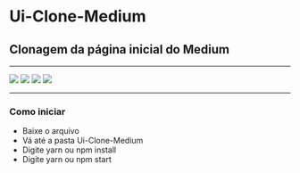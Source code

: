 # Ui-Clone-Medium
## Clonagem da página inicial do Medium

<hr/>

<img src="https://user-images.githubusercontent.com/55901431/89604573-eda97100-d841-11ea-95c0-fcceb3e51b33.png" />
<img src="https://user-images.githubusercontent.com/55901431/89604630-03b73180-d842-11ea-9402-bc4aee68d1f4.png"/>
<img src="https://user-images.githubusercontent.com/55901431/89604757-51339e80-d842-11ea-90cc-5dd8099146f4.png"/>
<img src="https://user-images.githubusercontent.com/55901431/89604806-66a8c880-d842-11ea-8456-0aebd151a370.png"/>

<hr/>

### Como iniciar
- Baixe o arquivo
- Vá até a pasta Ui-Clone-Medium
- Digite yarn ou npm install
- Digite yarn ou npm start
